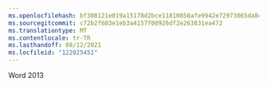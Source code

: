 ```yaml
---
ms.openlocfilehash: bf308121e019a15178d2bce11810850afe9942e72973065da8485fbecf58cd65
ms.sourcegitcommit: c72b2f603e1eb3a4157f00926df2e263831ea472
ms.translationtype: MT
ms.contentlocale: tr-TR
ms.lasthandoff: 08/12/2021
ms.locfileid: "122025451"
---
```

 Word 2013 